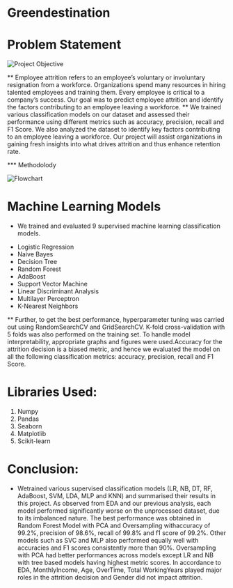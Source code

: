 # Greendestination

# Problem Statement




![Project Objective](https://github.com/user-attachments/assets/b99b7407-5f45-44e0-93ee-28bc89758971)





** Employee attrition refers to an employee’s voluntary or involuntary resignation from a workforce. Organizations spend many resources in hiring talented employees and training them. Every employee is critical to a company’s success. Our goal was to predict employee attrition and identify the factors contributing to an employee leaving a workforce.
** We trained various classification models on our dataset and assessed their performance using different metrics such as accuracy, precision, recall and F1 Score. We also analyzed the dataset to identify key factors contributing to an employee leaving a workforce. Our project will assist organizations in gaining fresh insights into what drives attrition and thus enhance retention rate.


*** Methodolody


![Flowchart](https://github.com/user-attachments/assets/9954fa42-6395-4a22-b368-29e44316c3dc)



# Machine Learning Models

* We trained and evaluated 9 supervised machine learning classification models.

- Logistic Regression
- Naive Bayes
- Decision Tree
- Random Forest
- AdaBoost
- Support Vector Machine
- Linear Discriminant Analysis
- Multilayer Perceptron
- K-Nearest Neighbors

** Further, to get the best performance, hyperparameter tuning was carried out using RandomSearchCV and GridSearchCV. K-fold cross-validation with 5 folds was also performed on the training set. To handle model interpretability, appropriate graphs and figures were used.Accuracy for the attrition decision is a biased metric, and hence we evaluated the model on all the following classification metrics: accuracy, precision, recall and F1 Score.

# Libraries Used:
1) Numpy
2) Pandas
3) Seaborn
4) Matplotlib
5) Scikit-learn

# Conclusion:
* Wetrained various supervised classification models (LR, NB, DT, RF, AdaBoost, SVM, LDA, MLP and KNN) and summarised their results in this project. As observed from EDA and our previous analysis, each model performed significantly worse on the unprocessed dataset, due to its imbalanced nature. The best performance was obtained in Random Forest Model with PCA and Oversampling withaccuracy of 99.2%, precision of 98.6%, recall of 99.8% and f1 score of 99.2%. Other models such as SVC and MLP also performed equally well with accuracies and F1 scores consistently more than 90%. Oversampling with PCA had better performances across models except LR and NB with tree based models having highest metric scores. In accordance to EDA, MonthlyIncome, Age, OverTime, Total WorkingYears played major roles in the attrition decision and Gender did not impact attrition.

